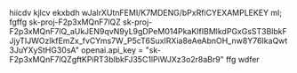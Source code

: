 hiicdv
kjlcv 
ekxbdh
wJalrXUtnFEMI/K7MDENG/bPxRfiCYEXAMPLEKEY
ml;
fgffg
sk-proj-F2p3xMQnF7lQZ
sk-proj-F2p3xMQnF7lQ_aUkJEN9qvN9yL9gDPeM014PkaKIfIBMlkdPGxGsST3BlbkFJjyTIJWOzlkfEmZx_fvCYms7W_P5cT6SuxIRXia8eAeAbnOH_nw8Y76IkaQwt3JuYXyStHG30sA"
openai.api_key = "sk-F2p3xMQnF7lQZgftKPiRT3blbkFJ35C1lPiWJXz3o2r8aBr9"
ffg
wdfer
